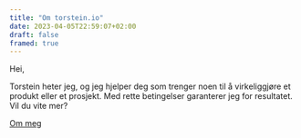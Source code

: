 ```yaml
---
title: "Om torstein.io"
date: 2023-04-05T22:59:07+02:00
draft: false
framed: true
---
```


Hei, 

Torstein heter jeg, og jeg hjelper deg som trenger noen til å virkeliggjøre et produkt eller et prosjekt. Med rette betingelser garanterer jeg for resultatet. Vil du vite mer?

[Om meg](/om)



